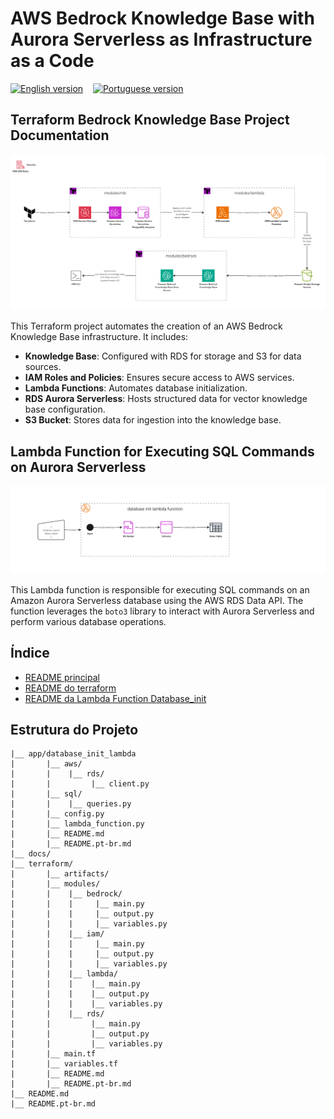 # AWS Bedrock Knowledge Base with Aurora Serverless as Infrastructure as a Code
[![English version](https://img.shields.io/badge/lang-en-red.svg)](/README.md)
&nbsp;&nbsp;
[![Portuguese version](https://img.shields.io/badge/lang-pt--br-green.svg)](/README.pt-br.md)

## Terraform Bedrock Knowledge Base Project Documentation
![Diagram Terraform Flow](/docs/terraform_flow.png)

This Terraform project automates the creation of an AWS Bedrock Knowledge Base infrastructure. It includes:
- **Knowledge Base**: Configured with RDS for storage and S3 for data sources.
- **IAM Roles and Policies**: Ensures secure access to AWS services.
- **Lambda Functions**: Automates database initialization.
- **RDS Aurora Serverless**: Hosts structured data for vector knowledge base configuration.
- **S3 Bucket**: Stores data for ingestion into the knowledge base.

## Lambda Function for Executing SQL Commands on Aurora Serverless
![Diagram Database Init Lambda Function Flow](/docs/lambda_database_init.png)

This Lambda function is responsible for executing SQL commands on an Amazon Aurora Serverless database using the AWS RDS Data API. The function leverages the ``boto3`` library to interact with Aurora Serverless and perform various database operations.

## Índice

- [README principal](/README.pt-br.md)
- [README do terraform](/terraform/README.pt-br.md)
- [README da Lambda Function Database_init](/app/database_init_lambda/README.pt-br.md)

## Estrutura do Projeto
```
|__ app/database_init_lambda
|       |__ aws/
|       |    |__ rds/
|       |         |__ client.py
|       |__ sql/
|       |    |__ queries.py
|       |__ config.py
|       |__ lambda_function.py
|       |__ README.md
|       |__ README.pt-br.md
|__ docs/
|__ terraform/
|       |__ artifacts/
|       |__ modules/
|       |    |__ bedrock/
|       |    |     |__ main.py
|       |    |     |__ output.py
|       |    |     |__ variables.py
|       |    |__ iam/
|       |    |     |__ main.py
|       |    |     |__ output.py
|       |    |     |__ variables.py
|       |    |__ lambda/
|       |    |    |__ main.py
|       |    |    |__ output.py
|       |    |    |__ variables.py
|       |    |__ rds/
|       |         |__ main.py
|       |         |__ output.py
|       |         |__ variables.py     
|       |__ main.tf
|       |__ variables.tf
|       |__ README.md
|       |__ README.pt-br.md
|__ README.md
|__ README.pt-br.md
```